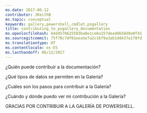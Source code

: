 ```yaml
---
ms.date: 2017-06-12
contributor: JKeithB
ms.topic: conceptual
keywords: gallery,powershell,cmdlet,psgallery
title: contributing_to_psgallery_documentation
ms.openlocfilehash: 64d4576625503ba0e1ce6a157dea48b58d9e0f41
ms.sourcegitcommit: 75f70c7df01eea5e7a2c16f9a3ab1dd437a1f8fd
ms.translationtype: HT
ms.contentlocale: es-ES
ms.lasthandoff: 06/12/2017
---
```

¿Quién puede contribuir a la documentación?

¿Qué tipos de datos se permiten en la Galería?

¿Cuáles son los pasos para contribuir a la Galería?

¿Cuándo y dónde puedo ver mi contribución a la Galería?

GRACIAS POR CONTRIBUIR A LA GALERÍA DE POWERSHELL.

